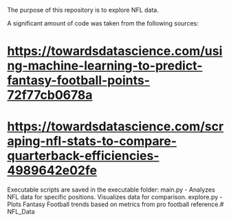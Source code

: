 The purpose of this repository is to explore NFL data.

A significant amount of code was taken from the following sources:

# https://towardsdatascience.com/using-machine-learning-to-predict-fantasy-football-points-72f77cb0678a
# https://towardsdatascience.com/scraping-nfl-stats-to-compare-quarterback-efficiencies-4989642e02fe

Executable scripts are saved in the executable folder:
main.py - Analyzes NFL data for specific positions. Visualizes data for comparison.
explore.py - Plots Fantasy Football trends based on metrics from pro football reference.#   N F L _ D a t a  
 